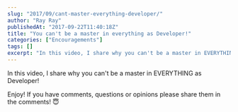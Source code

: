 ```yaml
---
slug: "2017/09/cant-master-everything-developer/"
author: "Ray Ray"
publishedAt: "2017-09-22T11:40:18Z"
title: "You can't be a master in everything as Developer!"
categories: ["Encouragements"]
tags: []
excerpt: "In this video, I share why you can't be a master in EVERYTHING as Developer!Enjoy! If you have comm..."
---
```


In this video, I share why you can't be a master in EVERYTHING as Developer!

Enjoy! If you have comments, questions or opinions please share them in the comments! 😇

<Youtube url="https://www.youtube.com/watch?v=NCZfyNoMMPY" />